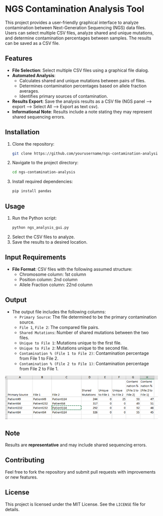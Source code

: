 # NGS Contamination Analysis Tool

This project provides a user-friendly graphical interface to analyze contamination between Next-Generation Sequencing (NGS) data files. Users can select multiple CSV files, analyze shared and unique mutations, and determine contamination percentages between samples. The results can be saved as a CSV file.

## Features

- **File Selection**: Select multiple CSV files using a graphical file dialog.
- **Automated Analysis**:
  - Calculates shared and unique mutations between pairs of files.
  - Determines contamination percentages based on allele fraction averages.
  - Identifies primary sources of contamination.
- **Results Export**: Save the analysis results as a CSV file (NGS panel --> export --> Select All --> Export as text csv).
- **Informational Note**: Results include a note stating they may represent shared sequencing errors.

## Installation

1. Clone the repository:
    ```bash
    git clone https://github.com/yourusername/ngs-contamination-analysis.git
    ```
2. Navigate to the project directory:
    ```bash
    cd ngs-contamination-analysis
    ```
3. Install required dependencies:
    ```bash
    pip install pandas
    ```

## Usage

1. Run the Python script:
    ```bash
    python ngs_analysis_gui.py
    ```
2. Select the CSV files to analyze.
3. Save the results to a desired location.

## Input Requirements

- **File Format**: CSV files with the following assumed structure:
  - Chromosome column: 1st column
  - Position column: 2nd column
  - Allele Fraction column: 22nd column

## Output

- The output file includes the following columns:
  - `Primary Source`: The file determined to be the primary contamination source.
  - `File 1`, `File 2`: The compared file pairs.
  - `Shared Mutations`: Number of shared mutations between the two files.
  - `Unique to File 1`: Mutations unique to the first file.
  - `Unique to File 2`: Mutations unique to the second file.
  - `Contamination % (File 1 to File 2)`: Contamination percentage from File 1 to File 2.
  - `Contamination % (File 2 to File 1)`: Contamination percentage from File 2 to File 1.

![Example Results](screen.png)

## Note

Results are **representative** and may include shared sequencing errors.

## Contributing

Feel free to fork the repository and submit pull requests with improvements or new features.

## License

This project is licensed under the MIT License. See the `LICENSE` file for details.
